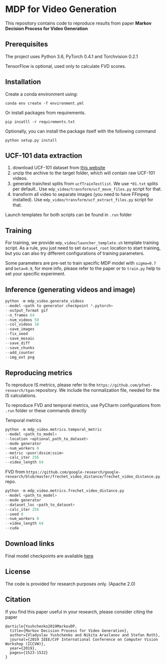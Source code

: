 # MDP for Video Generation
This repository contains code to reproduce results from paper **Markov Decision Process for Video Generation**

## Prerequisites
The project uses Python 3.6, PyTorch 0.4.1 and Torchvision 0.2.1

TensorFlow is optional, used only to calculate FVD scores.

## Installation
Create a conda environment using:

`conda env create -f environment.yml`

Or install packages from requirements.

`pip insatll -r requirements.txt`

Optionally, you can install the package itself with the following command

`python setup.py install`

## UCF-101 data extraction
1) download UCF-101 dataset from [this website](`https://www.crcv.ucf.edu/data/UCF101.php`)
2) unzip the archive to the target folder, which will contain raw UCF-101 videos.
3) generate train/test splits from `ucfTrainTestlist`. We use `*01.txt` splits per default..
   Use `mdp_video/transform/ucf_move_files.py` script for that.
4) transform all video to separate images (you need to have FFmpeg installed).
   Use `mdp_video/transform/ucf_extract_files.py` script for that.

Launch templates for both scripts can be found in `.run` folder

## Training
For training, we provide `mdp_video/launcher_template.sh` template training script.
As a rule, you just need to set `dataset_root` location to start training,
but you can also try different configurations of training parameters.

Some parameters are pre-set to train specific MDP model with `sigma=0.7` and `beta=0.9`,
for more info, please refer to the paper or to `train.py` help to set your specific experiment.

## Inference (generating videos and image)
```python
python -m mdp_video.generate_videos
--model <path to generator checkpoint *.pytorch>
--output_format gif
--n_frames 64
--num_videos 50
--col_videos 10
--save_images
--fix_seed
--save_mosaic
--save_diff
--save_chunks
--add_counter
--img_ext png
```

## Reproducing metrics
To reproduce IS metrics, please refer to the `https://github.com/pfnet-research/tgan` repository.
We include the normalization file, needed for the IS calculations.

To reproduce FVD and temporal metrics, use PyCharm configurations from `.run` folder or these commands directly

Temporal metrics
```python
python -m mdp_video.metrics.temporal_metric
--model <path_to_model>
--location <optional_path_to_dataset>
--mode generator
--num_workers 0
--metric <psnr|dssim|ssim>
--calc_iter 256
--video_length 64
```

FVD from `https://github.com/google-research/google-research/blob/master/frechet_video_distance/frechet_video_distance.py` repo.
```python
python -m mdp_video.metrics.frechet_video_distance.py
--model <path_to_model>
--mode generator
--dataset_loc <path_to_dataset>
--calc_iter 256
--seed 0
--num_workers 0
--video_length 64
--cuda
```

## Download links
Final model checkpoints are available [here](https://drive.google.com/drive/folders/1O7WzXIApMliJ00iSlthz3UEsiI-ZHfHS?usp=sharing)

## License
The code is provided for research purposes only. (Apache 2.0)

## Citation
If you find this paper useful in your research, please consider citing the paper

```
@article{Yushchenko2019MarkovDP,
  title={Markov Decision Process for Video Generation},
  author={Vladyslav Yushchenko and Nikita Araslanov and Stefan Roth},
  journal={2019 IEEE/CVF International Conference on Computer Vision Workshop (ICCVW)},
  year={2019},
  pages={1523-1532}
}
```
